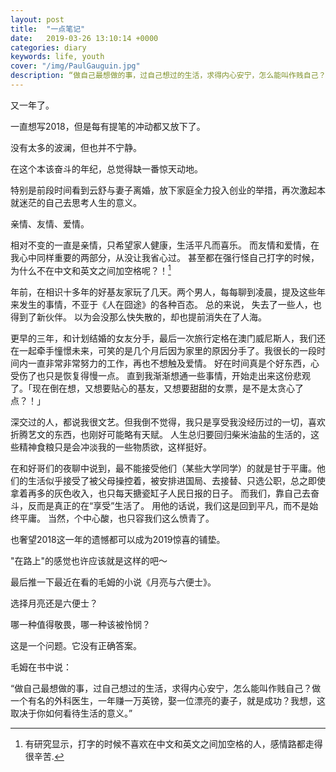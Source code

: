 ```yaml
---
layout: post
title:  "一点笔记"
date:   2019-03-26 13:10:14 +0000
categories: diary
keywords: life, youth
cover: "/img/PaulGauguin.jpg"
description: “做自己最想做的事，过自己想过的生活，求得内心安宁，怎么能叫作贱自己？做一个有名的外科医生，一年赚一万英镑，娶一位漂亮的妻子，就是成功？我想，这取决于你如何看待生活的意义。”
---
```


又一年了。

一直想写2018，但是每有提笔的冲动都又放下了。

没有太多的波澜，但也并不宁静。

在这个本该奋斗的年纪，总觉得缺一番惊天动地。

特别是前段时间看到云舒与妻子离婚，放下家庭全力投入创业的举措，再次激起本就迷茫的自己去思考人生的意义。

亲情、友情、爱情。

相对不变的一直是亲情，只希望家人健康，生活平凡而喜乐。
而友情和爱情，在我心中同样重要的两部分，从没让我省心过。
甚至都在强行怪自己打字的时候，为什么不在中文和英文之间加空格呢？！[^note1]

年前，在相识十多年的好基友家玩了几天。两个男人，每每聊到凌晨，提及这些年来发生的事情，不亚于《人在囧途》的各种百态。
总的来说，
失去了一些人，也得到了新伙伴。
以为会没那么快失散的，却也提前消失在了人海。

更早的三年，和计划结婚的女友分手，最后一次旅行定格在澳门威尼斯人，我们还在一起牵手憧憬未来，可笑的是几个月后因为家里的原因分手了。我很长的一段时间内一直非常非常努力的工作，再也不想触及爱情。
好在时间真是个好东西，心受伤了也只是恢复得慢一点。
直到我渐渐想通一些事情，开始走出来这份悲观了。「现在倒在想，又想要贴心的基友，又想要甜甜的女票，是不是太贪心了点？！」

深交过的人，都说我很文艺。但我倒不觉得，我只是享受我没经历过的一切，喜欢折腾艺文的东西，也刚好可能略有天赋。 人生总归要回归柴米油盐的生活的，这些精神食粮只是会冲淡我的一些物质欲，这样挺好。

在和好哥们的夜聊中说到，最不能接受他们（某些大学同学）的就是甘于平庸。他们的生活似乎接受了被父母操控着，被安排进国局、去接替、只选公职，总之即使拿着再多的灰色收入，也只每天搪瓷缸子人民日报的日子。
而我们，靠自己去奋斗，反而是真正的在“享受”生活了。 用他的话说，我们这是回到平凡，而不是始终平庸。 当然，个中心酸，也只容我们这么愤青了。

也奢望2018这一年的遗憾都可以成为2019惊喜的铺垫。

"在路上"的感觉也许应该就是这样的吧～

最后推一下最近在看的毛姆的小说《月亮与六便士》。

选择月亮还是六便士？

哪一种值得敬畏，哪一种该被怜悯？

这是一个问题。它没有正确答案。

毛姆在书中说：

“做自己最想做的事，过自己想过的生活，求得内心安宁，怎么能叫作贱自己？做一个有名的外科医生，一年赚一万英镑，娶一位漂亮的妻子，就是成功？我想，这取决于你如何看待生活的意义。”


[^note1]:有研究显示，打字的时候不喜欢在中文和英文之间加空格的人，感情路都走得很辛苦.
